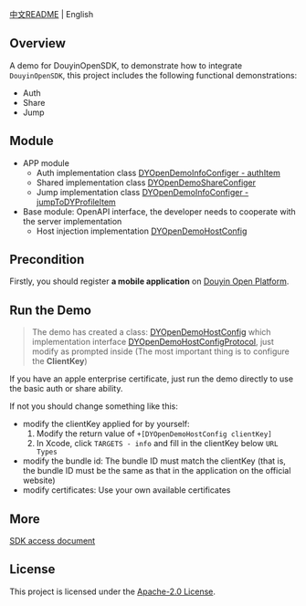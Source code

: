 [中文README](README.md) | English

## Overview

A demo for DouyinOpenSDK, to demonstrate how to integrate `DouyinOpenSDK`, this project includes the following functional demonstrations:

* Auth
* Share
* Jump

## Module
    
* APP module
    * Auth implementation class [DYOpenDemoInfoConfiger - authItem](DouyinOpenSDKDemo/BusiConfiger/DYOpenDemoInfoConfiger.m)
    * Shared implementation class [DYOpenDemoShareConfiger](DouyinOpenSDKDemo/BusiConfiger/DYOpenDemoShareConfiger.m)
    * Jump implementation class [DYOpenDemoInfoConfiger - jumpToDYProfileItem](DouyinOpenSDKDemo/BusiConfiger/DYOpenDemoInfoConfiger.m)
* Base module: OpenAPI interface, the developer needs to cooperate with the server implementation
    * Host injection implementation [DYOpenDemoHostConfig](DouyinOpenSDKDemo/HostConfig/DYOpenDemoHostConfig.m)  

## Precondition

Firstly, you should register **a mobile application** on [Douyin Open Platform](https://developer.open-douyin.com/docs/resource/zh-CN/dop/develop/app-mgmt/create-mobile-and-web-app).

## Run the Demo

> The demo has created a class: [DYOpenDemoHostConfig](DouyinOpenSDKDemo/HostConfig/DYOpenDemoHostConfig.m) which implementation interface [DYOpenDemoHostConfigProtocol](DouyinOpenSDKDemo/HostConfig/DYOpenDemoHostConfigProtocol.h), just modify as prompted inside (The most important thing is to configure the **ClientKey**)

If you have an apple enterprise certificate, just run the demo directly to use the basic auth or share ability.

If not you should change something like this:  
* modify the clientKey applied for by yourself:  
    1. Modify the return value of `+[DYOpenDemoHostConfig clientKey]`
    2. In Xcode, click `TARGETS - info` and fill in the clientKey below `URL Types`
* modify the bundle id: The bundle ID must match the clientKey (that is, the bundle ID must be the same as that in the application on the official website)
* modify certificates: Use your own available certificates 

##  More

[SDK access document](https://developer.open-douyin.com/docs/resource/zh-CN/dop/develop/sdk/mobile-app/access/ios)

## License

This project is licensed under the [Apache-2.0 License](LICENSE).